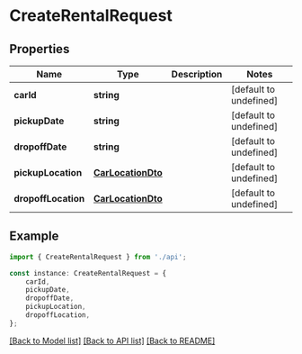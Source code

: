 # CreateRentalRequest


## Properties

Name | Type | Description | Notes
------------ | ------------- | ------------- | -------------
**carId** | **string** |  | [default to undefined]
**pickupDate** | **string** |  | [default to undefined]
**dropoffDate** | **string** |  | [default to undefined]
**pickupLocation** | [**CarLocationDto**](CarLocationDto.md) |  | [default to undefined]
**dropoffLocation** | [**CarLocationDto**](CarLocationDto.md) |  | [default to undefined]

## Example

```typescript
import { CreateRentalRequest } from './api';

const instance: CreateRentalRequest = {
    carId,
    pickupDate,
    dropoffDate,
    pickupLocation,
    dropoffLocation,
};
```

[[Back to Model list]](../README.md#documentation-for-models) [[Back to API list]](../README.md#documentation-for-api-endpoints) [[Back to README]](../README.md)
